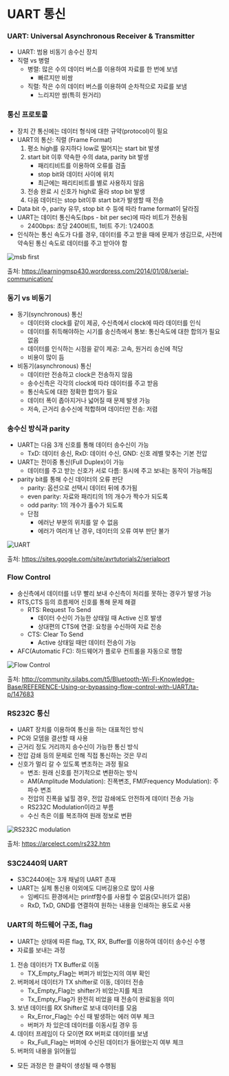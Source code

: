 # UART 통신
### UART: Universal Asynchronous Receiver & Transmitter
- UART: 범용 비동기 송수신 장치
- 직렬 vs 병렬
	- 병렬: 많은 수의 데이터 버스를 이용하여 자료를 한 번에 보냄
		- 빠르지만 비쌈
	- 직렬: 작은 수의 데이터 버스를 이용하여 순차적으로 자료를 보냄
		- 느리지만 쌈(특히 원거리)

### 통신 프로토콜
- 장치 간 통신에는 데이터 형식에 대한 규약(protocol)이 필요
- UART의 통신: 직렬 (Frame Format)
	1. 평소 high를 유지하다 low로 떨어지는 start bit 발생
	2. start bit 이후 약속한 수의 data, parity bit 발생
		- 패리티비트를 이용하여 오류를 검출
		- stop bit와 데이터 사이에 위치
		- 최근에는 패리티비트를 별로 사용하지 않음
	3. 전송 완료 시 신호가 high로 올라 stop bit 발생
	4. 다음 데이터는 stop bit이후 start bit가 발생할 때 전송
- Data bit 수, parity 유무, stop bit 수 등에 따라 frame format이 달라짐
- UART는 데이터 통신속도(bps - bit per sec)에 따라 비트가 전송됨
	- 2400bps: 초당 2400비트, 1비트 주기: 1/2400초
- 인식하는 통신 속도가 다를 경우, 데이터를 주고 받을 때에 문제가 생김므로, 사전에 약속된 통신 속도로 데이터를 주고 받아야 함

![msb first](https://learningmsp430.files.wordpress.com/2014/01/w_example.png)

출처: https://learningmsp430.wordpress.com/2014/01/08/serial-communication/

### 동기 vs 비동기
- 동기(synchronous) 통신
	- 데이터와 clock를 같이 제공, 수신측에서 clock에 따라 데이터를 인식
	- 데이터를 취득해야하는 시기를 송신측에서 통보: 통신속도에 대한 합의가 필요 없음
	- 데이터를 인식하는 시점을 같이 제공: 고속, 원거리 송신에 적당
	- 비용이 많이 듬
- 비동기(asynchronous) 통신
	- 데이터만 전송하고 clock은 전송하지 않음
	- 송수신측은 각각의 clock에 따라 데이터를 주고 받음
	- 통신속도에 대한 정확한 합의가 필요
	- 데이터 폭이 좁아지거나 넓어질 때 문제 발생 가능
	- 저속, 근거리 송수신에 적합하며 데이터만 전송: 저렴

### 송수신 방식과 parity
- UART는 다음 3개 신호를 통해 데이터 송수신이 가능
	- TxD: 데이터 송신, RxD: 데이터 수신, GND: 신호 레벨 맞추는 기본 전압
- UART는 전이중 통신(Full Duplex)이 가능
	- 데이터를 주고 받는 신호가 서로 다름: 동시에 주고 보내는 동작이 가능해짐
- parity bit를 통해 수신 데이터의 오류 판단
	- parity: 옵션으로 선택시 데이터 뒤에 추가됨
	- even parity: 자료와 패리티의 1의 개수가 짝수가 되도록
	- odd parity: 1의 개수가 홀수가 되도록
	- 단점
		- 에러난 부분의 위치를 알 수 없음
		- 에러가 여러개 난 경우, 데이터의 오류 여부 판단 불가

![UART](https://sites.google.com/site/avrtutorials2/06-serial-link-full.gif)

출처: https://sites.google.com/site/avrtutorials2/serialport

### Flow Control
- 송신측에서 데이터를 너무 빨리 보내 수신측이 처리를 못하는 경우가 발생 가능
- RTS,CTS 등의 흐름제어 신호를 통해 문제 해결
	- RTS: Request To Send
		- 데이터 수신이 가능한 상태일 때 Active 신호 발생
		- 상대편의 CTS에 연결: 요청을 수신하여 자료 전송
	- CTS: Clear To Send
		- Active 상태일 때만 데이터 전송이 가능
- AFC(Automatic FC): 하드웨어가 플로우 컨트롤을 자동으로 행함

![Flow Control](http://mgrfq63796.i.lithium.com/t5/image/serverpage/image-id/4046i6C69F30F4790C3CD?v=mpbl-1)

출처: http://community.silabs.com/t5/Bluetooth-Wi-Fi-Knowledge-Base/REFERENCE-Using-or-bypassing-flow-control-with-UART/ta-p/147683

### RS232C 통신
- UART 장치를 이용하여 통신을 하는 대표적인 방식
- PC와 모뎀을 결선할 때 사용
- 근거리 정도 거리까지 송수신이 가능한 통신 방식
- 전압 감쇄 등의 문제로 인해 직접 통신하는 것은 무리
- 신호가 멀리 갈 수 있도록 변조하는 과정 필요
	- 변조: 원래 신호를 전기적으로 변환하는 방식
	- AM(Amplitude Modulation): 진폭변조, FM(Frequency Modulation): 주파수 변조
	- 전압의 진폭을 넓힐 경우, 전압 감쇄에도 안전하게 데이터 전송 가능
	- RS232C Modulation이라고 부름
	- 수신 측은 이를 복조하여 원래 정보로 변환

![RS232C modulation](https://arcelect.com/RS232_signals.gif)

출처: https://arcelect.com/rs232.htm

### S3C2440의 UART
- S3C2440에는 3개 채널의 UART 존재
- UART는 실제 통신용 이외에도 디버깅용으로 많이 사용
	- 임베디드 환경에서는 printf함수를 사용할 수 없음(모니터가 없음)
	- RxD, TxD, GND를 연결하여 원하는 내용을 인쇄하는 용도로 사용

### UART의 하드웨어 구조, flag
- UART는 상태에 따른 flag, TX, RX, Buffer를 이용하여 데이터 송수신 수행
- 자료를 보내는 과정
1. 전송 데이터가 TX Buffer로 이동
	- TX_Empty_Flag는 버퍼가 비었는지의 여부 확인
2. 버퍼에서 데이터가 TX shifter로 이동, 데이터 전송
	- Tx_Empty_Flag는 shifter가 비었는지를 체크
	- Tx_Empty_Flag가 완전히 비었을 때 전송이 완료됨을 의미
3. 보낸 데이터를 RX Shifter로 보내 데이터를 모음
	- Rx_Error_Flag는 수신 때 발생하는 에러 여부 체크
	- 버퍼가 차 있은데 데이터를 이동시킬 경우 등
4. 데이터 프레임이 다 모이면 RX 버퍼로 데이터를 보냄
	- Rx_Full_Flag는 버퍼에 수신된 데이터가 들어왔는지 여부 체크
5. 버퍼의 내용을 읽어들임
- 모든 과정은 한 클락이 생성될 때 수행됨